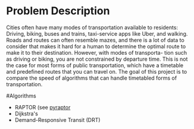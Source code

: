# Problem Description
Cities often have many modes of transportation available to
residents: Driving, biking, buses and trains, taxi-service apps
like Uber, and walking. Roads and routes can often resemble
mazes, and there is a lot of data to consider that makes it
hard for a human to determine the optimal route to make
it to their destination. However, with modes of transporta-
tion such as driving or biking, you are not constrained by
departure time. This is not the case for most forms of public
transportation, which have a timetable and predefined routes
that you can travel on. The goal of this project is to compare
the speed of algorithms that can handle timetabled forms of
transportation.

#Algorithms
- RAPTOR (see [pyraptor](https://github.com/lmeulen/pyraptor)
- Dijkstra's
- Demand-Responsive Transit (DRT)
